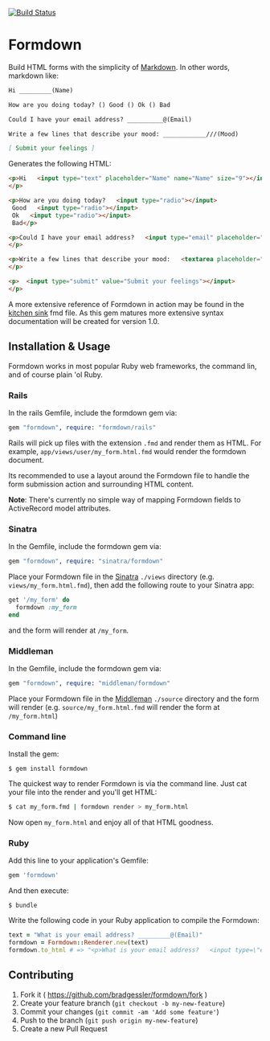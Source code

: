 [![Build Status](https://travis-ci.org/bradgessler/formdown.svg?branch=master)](https://travis-ci.org/bradgessler/formdown)

# Formdown

Build HTML forms with the simplicity of [Markdown](http://daringfireball.net/projects/markdown/). In other words, markdown like:

```markdown
Hi _________(Name)

How are you doing today? () Good () Ok () Bad

Could I have your email address? __________@(Email)

Write a few lines that describe your mood: ____________///(Mood)

[ Submit your feelings ]
```

Generates the following HTML:

```html
<p>Hi   <input type="text" placeholder="Name" name="Name" size="9"></input>
</p>

<p>How are you doing today?   <input type="radio"></input>
 Good   <input type="radio"></input>
 Ok   <input type="radio"></input>
 Bad</p>

<p>Could I have your email address?   <input type="email" placeholder="Email" name="Email" size="10"></input>
</p>

<p>Write a few lines that describe your mood:   <textarea placeholder="Mood" name="Mood" cols="12" rows="3"></textarea>
</p>

<p>  <input type="submit" value="Submit your feelings"></input>
</p>
```

A more extensive reference of Formdown in action may be found in the [kitchen sink](./spec/fixtures/kitchen_sink.fmd) fmd file. As this gem matures more extensive syntax documentation will be created for version 1.0.

## Installation & Usage

Formdown works in most popular Ruby web frameworks, the command lin, and of course plain 'ol Ruby.

### Rails

In the rails Gemfile, include the formdown gem via:

```ruby
gem "formdown", require: "formdown/rails"
```

Rails will pick up files with the extension `.fmd` and render them as HTML. For example, `app/views/user/my_form.html.fmd` would render the formdown document.

Its recommended to use a layout around the Formdown file to handle the form submission action and surrounding HTML content.

**Note**: There's currently no simple way of mapping Formdown fields to ActiveRecord model attributes.

### Sinatra

In the Gemfile, include the formdown gem via:

```ruby
gem "formdown", require: "sinatra/formdown"
```

Place your Formdown file in the [Sinatra](http://www.sinatrarb.com/) `./views` directory (e.g. `views/my_form.html.fmd`), then add the following route to your Sinatra app:

```ruby
get '/my_form' do
  formdown :my_form
end
```

and the form will render at `/my_form`.

### Middleman

In the Gemfile, include the formdown gem via:

```ruby
gem "formdown", require: "middleman/formdown"
```

Place your Formdown file in the [Middleman](http://middlemanapp.com/) `./source` directory and the form will render (e.g. `source/my_form.html.fmd` will render the form at `/my_form.html`)

### Command line

Install the gem:

    $ gem install formdown

The quickest way to render Formdown is via the command line. Just cat your file into the render and you'll get HTML:

```sh
$ cat my_form.fmd | formdown render > my_form.html
```

Now open `my_form.html` and enjoy all of that HTML goodness.

### Ruby

Add this line to your application's Gemfile:

```ruby
gem 'formdown'
```

And then execute:

    $ bundle

Write the following code in your Ruby application to compile the Formdown:

```ruby
text = "What is your email address? _________@(Email)"
formdown = Formdown::Renderer.new(text)
formdown.to_html # => "<p>What is your email address?   <input type=\"email\" placeholder=\"Email\" name=\"Email\" size=\"9\"></input>\n</p>\n"
```

## Contributing

1. Fork it ( https://github.com/bradgessler/formdown/fork )
2. Create your feature branch (`git checkout -b my-new-feature`)
3. Commit your changes (`git commit -am 'Add some feature'`)
4. Push to the branch (`git push origin my-new-feature`)
5. Create a new Pull Request
